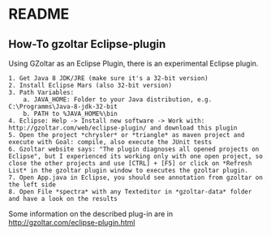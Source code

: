 # README

## How-To gzoltar Eclipse-plugin

Using GZoltar as an Eclipse Plugin, there is an experimental Eclipse plugin.

    1. Get Java 8 JDK/JRE (make sure it's a 32-bit version)
    2. Install Eclipse Mars (also 32-bit version)
    3. Path Variables:
        a. JAVA_HOME: Folder to your Java distribution, e.g. C:\Programms\Java-8-jdk-32-bit
        b. PATH to %JAVA_HOME%\bin
    4. Eclipse: Help -> Install new software -> Work with: http://gzoltar.com/web/eclipse-plugin/ and download this plugin
    5. Open the project *chrysler* or *triangle* as maven project and execute with Goal: compile, also execute the JUnit tests
    6. Gzoltar website says: "The plugin diagnoses all opened projects on Eclipse", but I experienced its working only with one open project, so close the other projects and use [CTRL] + [F5] or click on *Refresh List* in the gzoltar plugin window to executes the gzoltar plugin. 
    7. Open App.java in Eclipse, you should see annotation from gzoltar on the left side
    8. Open File *spectra* with any Texteditor in *gzoltar-data* folder and have a look on the results

Some information on the described plug-in are in http://gzoltar.com/eclipse-plugin.html
